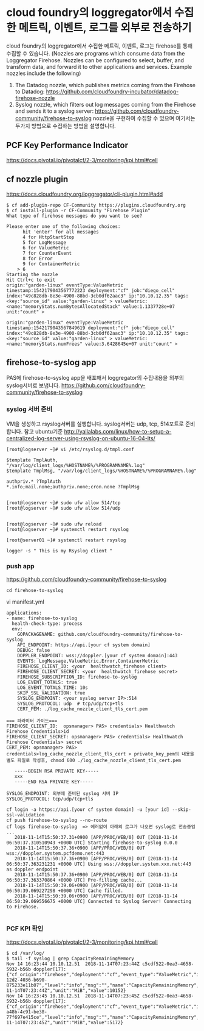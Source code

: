 
# cloud foundry의 loggregator에서 수집한 메트릭, 이벤트, 로그를 외부로 전송하기
cloud foundry의 loggregator에서 수집한 메트릭, 이벤트, 로그는 firehose를 통해 수집할 수 있습니다. 
(Nozzles are programs which consume data from the Loggregator Firehose. Nozzles can be configured to select, buffer, and transform data, and forward it to other applications and services. Example nozzles include the following)
1) The Datadog nozzle, which publishes metrics coming from the Firehose to Datadog: https://github.com/cloudfoundry-incubator/datadog-firehose-nozzle
2) Syslog nozzle, which filters out log messages coming from the Firehose and sends it to a syslog server: https://github.com/cloudfoundry-community/firehose-to-syslog
nozzle을 구현하여 수집할 수 있으며 여기서는 두가지 방법으로 수집하는 방법을 설명합니다.

## PCF Key Performance Indicator

https://docs.pivotal.io/pivotalcf/2-3/monitoring/kpi.html#cell


## cf nozzle plugin

https://docs.cloudfoundry.org/loggregator/cli-plugin.html#add
```
$ cf add-plugin-repo CF-Community https://plugins.cloudfoundry.org
$ cf install-plugin -r CF-Community "Firehose Plugin"
What type of firehose messages do you want to see?

Please enter one of the following choices:
	  hit 'enter' for all messages
	  4 for HttpStartStop
	  5 for LogMessage
	  6 for ValueMetric
	  7 for CounterEvent
	  8 for Error
	  9 for ContainerMetric
	> 6
Starting the nozzle
Hit Ctrl+c to exit
origin:"garden-linux" eventType:ValueMetric timestamp:1542179043567772223 deployment:"cf" job:"diego_cell" index:"49c828db-8e3e-4900-88bd-3cb0df62aac3" ip:"10.10.12.35" tags:<key:"source_id" value:"garden-linux" > valueMetric:<name:"memoryStats.numBytesAllocatedStack" value:1.1337728e+07 unit:"count" >  

origin:"garden-linux" eventType:ValueMetric timestamp:1542179043567849619 deployment:"cf" job:"diego_cell" index:"49c828db-8e3e-4900-88bd-3cb0df62aac3" ip:"10.10.12.35" tags:<key:"source_id" value:"garden-linux" > valueMetric:<name:"memoryStats.numFrees" value:3.6428645e+07 unit:"count" >  
```


## firehose-to-syslog app
PAS에 firehose-to-syslog app을 배포해서 loggregator의 수집내용을 외부의 syslog서버로 보냅니다.
https://github.com/cloudfoundry-community/firehose-to-syslog

### syslog 서버 준비
VM을 생성하고 rsyslog서버를 실행합니다. syslog서버는 udp, tcp, 514포트로 준비합니다.
참고 ubuntu기준 http://yallalabs.com/linux/how-to-setup-a-centralized-log-server-using-rsyslog-on-ubuntu-16-04-lts/
```
[root@logserver ~]# vi /etc/rsyslog.d/tmpl.conf

$template TmplAuth, "/var/log/client_logs/%HOSTNAME%/%PROGRAMNAME%.log"
$template TmplMsg, "/var/log/client_logs/%HOSTNAME%/%PROGRAMNAME%.log"

authpriv.* ?TmplAuth
*.info;mail.none;authpriv.none;cron.none ?TmplMsg


[root@logserver ~]# sudo ufw allow 514/tcp
[root@logserver ~]# sudo ufw allow 514/udp


[root@logserver ~]# sudo ufw reload
[root@logserver ~]# systemctl restart rsyslog

[root@server01 ~]# systemctl restart rsyslog

logger -s " This is my Rsyslog client "
```

### push app
https://github.com/cloudfoundry-community/firehose-to-syslog
``` git clone https://github.com/cloudfoundry-community/firehose-to-syslog
cd firehose-to-syslog
```

vi manifest.yml
```
applications:
- name: firehose-to-syslog
  health-check-type: process
  env:
    GOPACKAGENAME: github.com/cloudfoundry-community/firehose-to-syslog
    API_ENDPOINT: https://api.[your cf system domain]
    DEBUG: false 
    DOPPLER_ENDPOINT: wss://doppler.[your cf system domain]:443
    EVENTS: LogMessage,ValueMetric,Error,ContainerMetric
    FIREHOSE_CLIENT_ID: <your  healthwatch_firehose client>     
    FIREHOSE_CLIENT_SECRET: <your  healthwatch_firehose secret> 
    FIREHOSE_SUBSCRIPTION_ID: firehose-to-syslog 
    LOG_EVENT_TOTALS: true
    LOG_EVENT_TOTALS_TIME: 10s
    SKIP_SSL_VALIDATION: true
    SYSLOG_ENDPOINT: <your syslog server IP>:514
    SYSLOG_PROTOCOL: udp  # tcp/udp/tcp+tls
    CERT_PEM: ./log_cache_nozzle_client_tls_cert.pem 

=== 파라미터 가이드===
FIREHOSE_CLIENT_ID:  opsmanager> PAS> credentials> Healthwatch Firehose Credentials>id
FIREHOSE_CLIENT_SECRET: opsmanager> PAS> credentials> Healthwatch Firehose Credentials> secret
CERT_PEM: opsmanager> PAS> credentials>log_cache_nozzle_client_tls_cert > private_key_pem의 내용을 별도 파일로 작성후, chmod 600 ./log_cache_nozzle_client_tls_cert.pem 

   -----BEGIN RSA PRIVATE KEY-----
   xxx
   -----END RSA PRIVATE KEY-----
   
SYSLOG_ENDPOINT: 외부에 준비된 syslog 서버 IP
SYSLOG_PROTOCOL: tcp/udp/tcp+tls
```
   
```
cf login -a https://api.[your cf system domain] -u [your id] --skip-ssl-validation
cf push firehose-to-syslog --no-route
cf logs firehose-to-syslog  => 에러없이 아래의 로그가 나오면 syslog로 전송중임 ...
   2018-11-14T15:50:37.31+0900 [APP/PROC/WEB/0] OUT [2018-11-14 06:50:37.310510943 +0000 UTC] Starting firehose-to-syslog 0.0.0 
   2018-11-14T15:50:37.36+0900 [APP/PROC/WEB/0] OUT wss://doppler.system.pcfdemo.net:443
   2018-11-14T15:50:37.36+0900 [APP/PROC/WEB/0] OUT [2018-11-14 06:50:37.363231231 +0000 UTC] Using wss://doppler.system.xxx.net:443 as doppler endpoint
   2018-11-14T15:50:37.36+0900 [APP/PROC/WEB/0] OUT [2018-11-14 06:50:37.363370864 +0000 UTC] Pre-filling cache...
   2018-11-14T15:50:39.06+0900 [APP/PROC/WEB/0] OUT [2018-11-14 06:50:39.069227298 +0000 UTC] Cache filled.
   2018-11-14T15:50:39.06+0900 [APP/PROC/WEB/0] OUT [2018-11-14 06:50:39.069556675 +0000 UTC] Connected to Syslog Server! Connecting to Firehose.
   
```



### PCF KPI 확인
https://docs.pivotal.io/pivotalcf/2-3/monitoring/kpi.html#cell
```
$ cd /var/log/
$ tail -f syslog | grep CapacityRemainingMemory
Nov 14 16:23:44 10.10.12.51  2018-11-14T07:23:44Z c5cdf522-0ea3-4658-5932-b56b doppler[17]: {"cf_origin":"firehose","deployment":"cf","event_type":"ValueMetric","ip":"10.10.12.51","job":"diego_cell","job_index":"ed084dc3-12d2-4036-b690-875233e11b07","level":"info","msg":"","name":"CapacityRemainingMemory","origin":"rep","time":"2018-11-14T07:23:44Z","unit":"MiB","value":10152}
Nov 14 16:23:45 10.10.12.51  2018-11-14T07:23:45Z c5cdf522-0ea3-4658-5932-b56b doppler[17]: {"cf_origin":"firehose","deployment":"cf","event_type":"ValueMetric","ip":"10.10.12.37","job":"diego_cell","job_index":"4c976cec-a48b-4c91-be38-77f697e415ce","level":"info","msg":"","name":"CapacityRemainingMemory","origin":"rep","time":"2018-11-14T07:23:45Z","unit":"MiB","value":5172}

```
    
